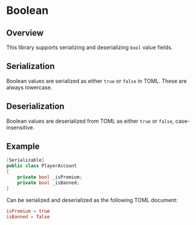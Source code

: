 # Boolean

## Overview

This library supports serializing and deserializing `bool` value fields.

## Serialization

Boolean values are serialized as either `true` or `false` in TOML.
These are always lowercase.

## Deserialization

Boolean values are deserialized from TOML as either `true` or `false`, case-insensitive.

## Example

```csharp
[Serializable]
public class PlayerAccount
{
    private bool _isPremium;
    private bool _isBanned;
}
```

Can be serialized and deserialized as the following TOML document:

```toml
isPremium = true
isBanned = false
```
